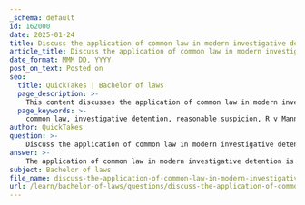 ```yaml
---
_schema: default
id: 162000
date: 2025-01-24
title: Discuss the application of common law in modern investigative detention.
article_title: Discuss the application of common law in modern investigative detention.
date_format: MMM DD, YYYY
post_on_text: Posted on
seo:
  title: QuickTakes | Bachelor of laws
  page_description: >-
    This content discusses the application of common law in modern investigative detention, focusing on the balance between law enforcement needs and individual rights, highlighted by the Supreme Court case R v Mann and key principles such as reasonable suspicion and the implications of the Canadian Charter of Rights and Freedoms.
  page_keywords: >-
    common law, investigative detention, reasonable suspicion, R v Mann, Canadian Charter of Rights and Freedoms, police authority, individual rights, duration of detention, search for weapons, privacy rights, exigent circumstances, judicial scrutiny
author: QuickTakes
question: >-
    Discuss the application of common law in modern investigative detention.
answer: >-
    The application of common law in modern investigative detention is a nuanced area of law that balances individual rights against the needs of law enforcement. The common law power of investigative detention was notably recognized by the Supreme Court of Canada in the landmark case *R v Mann* (2004 SCC 52). This case established that police officers have the authority to detain individuals for investigative purposes when they have reasonable suspicion that the person is involved in criminal activity.\n\n### Key Aspects of Investigative Detention\n\n1. **Reasonable Suspicion**: The foundation of investigative detention is the concept of reasonable suspicion. Police must have specific and articulable facts that lead them to believe that a person is involved in criminal activity. This standard is less stringent than the probable cause required for an arrest but must be based on more than a mere hunch.\n\n2. **Duration and Scope**: Investigative detentions are intended to be brief and limited in scope. The police may ask questions and conduct a limited search for weapons if they have concerns for their safety. However, the detention should not last longer than necessary to confirm or dispel the suspicion.\n\n3. **Rights of the Detainee**: Under Section 9 of the Canadian Charter of Rights and Freedoms, everyone has the right not to be arbitrarily detained. Section 10(a) further stipulates that individuals must be informed promptly of the reasons for their detention. If the detention is found to be unreasonable, any evidence obtained may be excluded under the Charter remedies.\n\n4. **Common Law Development**: The common law power of investigative detention has evolved incrementally. It is rooted in the need for police to address time-sensitive issues and gather information that may prevent crime or apprehend suspects. The courts have emphasized that this power must be exercised in a manner that respects individual rights and is consistent with the principles of justice.\n\n5. **Confusion with Other Powers**: There can be confusion between investigative detention and other police powers, such as search incident to arrest. The distinction is important because the legal standards and implications for the rights of individuals differ significantly. Courts have noted the need for clarity in how these powers are applied to avoid infringing on privacy rights.\n\n6. **Exigent Circumstances**: In some cases, exigent circumstances may justify a detention without a warrant. This means that if there is an immediate need to act to prevent harm or the destruction of evidence, police may detain individuals without prior authorization.\n\n### Conclusion\n\nIn summary, the application of common law in modern investigative detention is characterized by a careful balance between law enforcement's need to investigate and the protection of individual rights. The principles established in *R v Mann* continue to guide how police conduct investigative detentions, ensuring that they are based on reasonable suspicion and are executed in a manner that respects the legal rights of individuals. As this area of law continues to evolve, ongoing judicial scrutiny will be essential to maintain this balance.
subject: Bachelor of laws
file_name: discuss-the-application-of-common-law-in-modern-investigative-detention.md
url: /learn/bachelor-of-laws/questions/discuss-the-application-of-common-law-in-modern-investigative-detention
---
```


&nbsp;